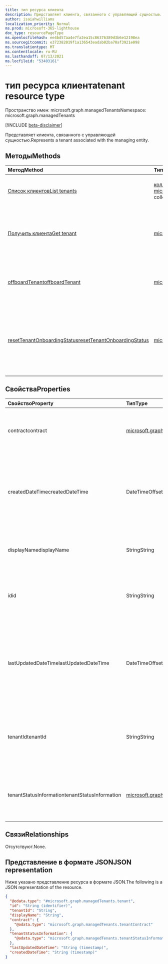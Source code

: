 ```yaml
---
title: тип ресурса клиента
description: Представляет клиента, связанного с управляющей сущностью.
author: isaiahwilliams
localization_priority: Normal
ms.prod: microsoft-365-lighthouse
doc_type: resourcePageType
ms.openlocfilehash: ee4bd57aa4e7fa2ea15c86376389d3b6e12198ea
ms.sourcegitcommit: e372382019f1a136543eadab02ba70af3921e098
ms.translationtype: MT
ms.contentlocale: ru-RU
ms.lasthandoff: 07/13/2021
ms.locfileid: "53403161"
---
```

# <a name="tenant-resource-type"></a><span data-ttu-id="caa93-103">тип ресурса клиента</span><span class="sxs-lookup"><span data-stu-id="caa93-103">tenant resource type</span></span>

<span data-ttu-id="caa93-104">Пространство имен: microsoft.graph.managedTenants</span><span class="sxs-lookup"><span data-stu-id="caa93-104">Namespace: microsoft.graph.managedTenants</span></span>

[!INCLUDE [beta-disclaimer](../../includes/beta-disclaimer.md)]

<span data-ttu-id="caa93-105">Представляет клиента, связанного с управляющей сущностью.</span><span class="sxs-lookup"><span data-stu-id="caa93-105">Represents a tenant associated with the managing entity.</span></span>

## <a name="methods"></a><span data-ttu-id="caa93-106">Методы</span><span class="sxs-lookup"><span data-stu-id="caa93-106">Methods</span></span>
|<span data-ttu-id="caa93-107">Метод</span><span class="sxs-lookup"><span data-stu-id="caa93-107">Method</span></span>|<span data-ttu-id="caa93-108">Тип возвращаемых данных</span><span class="sxs-lookup"><span data-stu-id="caa93-108">Return type</span></span>|<span data-ttu-id="caa93-109">Описание</span><span class="sxs-lookup"><span data-stu-id="caa93-109">Description</span></span>|
|:---|:---|:---|
|[<span data-ttu-id="caa93-110">Список клиентов</span><span class="sxs-lookup"><span data-stu-id="caa93-110">List tenants</span></span>](../api/managedtenants-managedtenant-list-tenants.md)|<span data-ttu-id="caa93-111">[коллекция microsoft.graph.managedTenants.tenant](../resources/managedtenants-tenant.md)</span><span class="sxs-lookup"><span data-stu-id="caa93-111">[microsoft.graph.managedTenants.tenant](../resources/managedtenants-tenant.md) collection</span></span>|<span data-ttu-id="caa93-112">Получите список объектов [клиента](../resources/managedtenants-tenant.md) и их свойств.</span><span class="sxs-lookup"><span data-stu-id="caa93-112">Get a list of the [tenant](../resources/managedtenants-tenant.md) objects and their properties.</span></span>|
|[<span data-ttu-id="caa93-113">Получить клиента</span><span class="sxs-lookup"><span data-stu-id="caa93-113">Get tenant</span></span>](../api/managedtenants-tenant-get.md)|[<span data-ttu-id="caa93-114">microsoft.graph.managedTenants.tenant</span><span class="sxs-lookup"><span data-stu-id="caa93-114">microsoft.graph.managedTenants.tenant</span></span>](../resources/managedtenants-tenant.md)|<span data-ttu-id="caa93-115">Ознакомьтесь с свойствами и отношениями [объекта-клиента.](../resources/managedtenants-tenant.md)</span><span class="sxs-lookup"><span data-stu-id="caa93-115">Read the properties and relationships of a [tenant](../resources/managedtenants-tenant.md) object.</span></span>|
|[<span data-ttu-id="caa93-116">offboardTenant</span><span class="sxs-lookup"><span data-stu-id="caa93-116">offboardTenant</span></span>](../api/managedtenants-tenant-offboardtenant.md)|[<span data-ttu-id="caa93-117">microsoft.graph.managedTenants.tenant</span><span class="sxs-lookup"><span data-stu-id="caa93-117">microsoft.graph.managedTenants.tenant</span></span>](../resources/managedtenants-tenant.md)|<span data-ttu-id="caa93-118">Off boards a tenant from the multi-tenant management platform.</span><span class="sxs-lookup"><span data-stu-id="caa93-118">Off boards a tenant from the multi-tenant management platform.</span></span>|
|[<span data-ttu-id="caa93-119">resetTenantOnboardingStatus</span><span class="sxs-lookup"><span data-stu-id="caa93-119">resetTenantOnboardingStatus</span></span>](../api/managedtenants-tenant-resettenantonboardingstatus.md)|[<span data-ttu-id="caa93-120">microsoft.graph.managedTenants.tenant</span><span class="sxs-lookup"><span data-stu-id="caa93-120">microsoft.graph.managedTenants.tenant</span></span>](../resources/managedtenants-tenant.md)|<span data-ttu-id="caa93-121">Сбрасывает состояние onboarding клиента с помощью платформы управления с несколькими клиентами.</span><span class="sxs-lookup"><span data-stu-id="caa93-121">Resets the tenant onboarding status with the multi-tenant management platform.</span></span>|

## <a name="properties"></a><span data-ttu-id="caa93-122">Свойства</span><span class="sxs-lookup"><span data-stu-id="caa93-122">Properties</span></span>
|<span data-ttu-id="caa93-123">Свойство</span><span class="sxs-lookup"><span data-stu-id="caa93-123">Property</span></span>|<span data-ttu-id="caa93-124">Тип</span><span class="sxs-lookup"><span data-stu-id="caa93-124">Type</span></span>|<span data-ttu-id="caa93-125">Описание</span><span class="sxs-lookup"><span data-stu-id="caa93-125">Description</span></span>|
|:---|:---|:---|
|<span data-ttu-id="caa93-126">contract</span><span class="sxs-lookup"><span data-stu-id="caa93-126">contract</span></span>|[<span data-ttu-id="caa93-127">microsoft.graph.managedTenants.tenantContract</span><span class="sxs-lookup"><span data-stu-id="caa93-127">microsoft.graph.managedTenants.tenantContract</span></span>](../resources/managedtenants-tenantcontract.md)|<span data-ttu-id="caa93-128">Сведения об отношениях клиента с управляющей сущностью.</span><span class="sxs-lookup"><span data-stu-id="caa93-128">The relationship details for the tenant with the managing entity.</span></span>|
|<span data-ttu-id="caa93-129">createdDateTime</span><span class="sxs-lookup"><span data-stu-id="caa93-129">createdDateTime</span></span>|<span data-ttu-id="caa93-130">DateTimeOffset</span><span class="sxs-lookup"><span data-stu-id="caa93-130">DateTimeOffset</span></span>|<span data-ttu-id="caa93-131">Дата и время создания клиента на платформе управления с несколькими арендаторами.</span><span class="sxs-lookup"><span data-stu-id="caa93-131">The date and time the tenant was created in the multi-tenant management platform.</span></span> <span data-ttu-id="caa93-132">Необязательно.</span><span class="sxs-lookup"><span data-stu-id="caa93-132">Optional.</span></span> <span data-ttu-id="caa93-133">Только для чтения.</span><span class="sxs-lookup"><span data-stu-id="caa93-133">Read-only.</span></span>|
|<span data-ttu-id="caa93-134">displayName</span><span class="sxs-lookup"><span data-stu-id="caa93-134">displayName</span></span>|<span data-ttu-id="caa93-135">String</span><span class="sxs-lookup"><span data-stu-id="caa93-135">String</span></span>|<span data-ttu-id="caa93-136">Отображаемое имя для клиента.</span><span class="sxs-lookup"><span data-stu-id="caa93-136">The display name for the tenant.</span></span> <span data-ttu-id="caa93-137">Обязательный.</span><span class="sxs-lookup"><span data-stu-id="caa93-137">Required.</span></span> <span data-ttu-id="caa93-138">Только для чтения.</span><span class="sxs-lookup"><span data-stu-id="caa93-138">Read-only.</span></span>|
|<span data-ttu-id="caa93-139">id</span><span class="sxs-lookup"><span data-stu-id="caa93-139">id</span></span>|<span data-ttu-id="caa93-140">String</span><span class="sxs-lookup"><span data-stu-id="caa93-140">String</span></span>|<span data-ttu-id="caa93-141">Идентификатор Azure Active Directory клиента для клиента.</span><span class="sxs-lookup"><span data-stu-id="caa93-141">The Azure Active Directory tenant identifier for the tenant.</span></span> <span data-ttu-id="caa93-142">Обязательный.</span><span class="sxs-lookup"><span data-stu-id="caa93-142">Required.</span></span> <span data-ttu-id="caa93-143">Только для чтения.</span><span class="sxs-lookup"><span data-stu-id="caa93-143">Read-only.</span></span>|
|<span data-ttu-id="caa93-144">lastUpdatedDateTime</span><span class="sxs-lookup"><span data-stu-id="caa93-144">lastUpdatedDateTime</span></span>|<span data-ttu-id="caa93-145">DateTimeOffset</span><span class="sxs-lookup"><span data-stu-id="caa93-145">DateTimeOffset</span></span>|<span data-ttu-id="caa93-146">Дата и время последнего обновления клиента в платформе управления с несколькими клиентами.</span><span class="sxs-lookup"><span data-stu-id="caa93-146">The date and time the tenant was last updated within the multi-tenant management platform.</span></span> <span data-ttu-id="caa93-147">Необязательно.</span><span class="sxs-lookup"><span data-stu-id="caa93-147">Optional.</span></span> <span data-ttu-id="caa93-148">Только для чтения.</span><span class="sxs-lookup"><span data-stu-id="caa93-148">Read-only.</span></span>|
|<span data-ttu-id="caa93-149">tenantId</span><span class="sxs-lookup"><span data-stu-id="caa93-149">tenantId</span></span>|<span data-ttu-id="caa93-150">String</span><span class="sxs-lookup"><span data-stu-id="caa93-150">String</span></span>|<span data-ttu-id="caa93-151">Идентификатор Azure Active Directory клиента для [управляемого клиента.](../resources/managedtenants-tenant.md)</span><span class="sxs-lookup"><span data-stu-id="caa93-151">The Azure Active Directory tenant identifier for the [managed tenant](../resources/managedtenants-tenant.md).</span></span> <span data-ttu-id="caa93-152">Необязательно.</span><span class="sxs-lookup"><span data-stu-id="caa93-152">Optional.</span></span> <span data-ttu-id="caa93-153">Только для чтения.</span><span class="sxs-lookup"><span data-stu-id="caa93-153">Read-only.</span></span>|
|<span data-ttu-id="caa93-154">tenantStatusInformation</span><span class="sxs-lookup"><span data-stu-id="caa93-154">tenantStatusInformation</span></span>|[<span data-ttu-id="caa93-155">microsoft.graph.managedTenants.tenantStatusInformation</span><span class="sxs-lookup"><span data-stu-id="caa93-155">microsoft.graph.managedTenants.tenantStatusInformation</span></span>](../resources/managedtenants-tenantstatusinformation.md)|<span data-ttu-id="caa93-156">Сведения о состоянии на борту для клиента.</span><span class="sxs-lookup"><span data-stu-id="caa93-156">The onboarding status information for the tenant.</span></span> <span data-ttu-id="caa93-157">Необязательно.</span><span class="sxs-lookup"><span data-stu-id="caa93-157">Optional.</span></span> <span data-ttu-id="caa93-158">Только для чтения.</span><span class="sxs-lookup"><span data-stu-id="caa93-158">Read-only.</span></span>|

## <a name="relationships"></a><span data-ttu-id="caa93-159">Связи</span><span class="sxs-lookup"><span data-stu-id="caa93-159">Relationships</span></span>
<span data-ttu-id="caa93-160">Отсутствуют.</span><span class="sxs-lookup"><span data-stu-id="caa93-160">None.</span></span>

## <a name="json-representation"></a><span data-ttu-id="caa93-161">Представление в формате JSON</span><span class="sxs-lookup"><span data-stu-id="caa93-161">JSON representation</span></span>
<span data-ttu-id="caa93-162">Ниже указано представление ресурса в формате JSON.</span><span class="sxs-lookup"><span data-stu-id="caa93-162">The following is a JSON representation of the resource.</span></span>
<!-- {
  "blockType": "resource",
  "keyProperty": "id",
  "@odata.type": "microsoft.graph.managedTenants.tenant",
  "baseType": "microsoft.graph.entity",
  "openType": false
}
-->
``` json
{
  "@odata.type": "#microsoft.graph.managedTenants.tenant",
  "id": "String (identifier)",
  "tenantId": "String",
  "displayName": "String",
  "contract": {
    "@odata.type": "microsoft.graph.managedTenants.tenantContract"
  },
  "tenantStatusInformation": {
    "@odata.type": "microsoft.graph.managedTenants.tenantStatusInformation"
  },
  "lastUpdatedDateTime": "String (timestamp)",
  "createdDateTime": "String (timestamp)"
}
```
